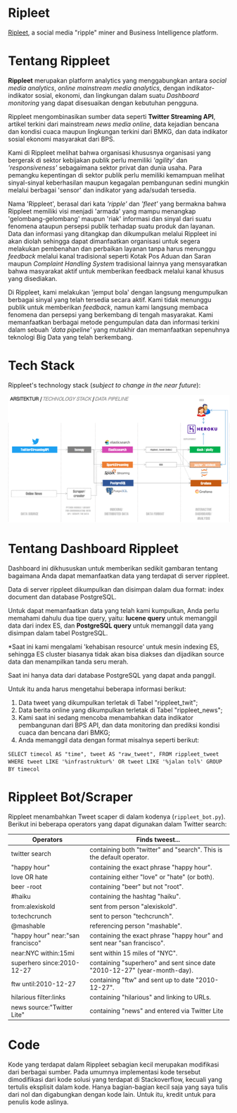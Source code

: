 # Ripleet

[Ripleet](http://rippleet.com), a social media "ripple" miner and Business Intelligence platform.

# Tentang Rippleet

**Rippleet** merupakan platform analytics yang menggabungkan antara *social media analytics*, *online mainstream media analytics*, dengan indikator-indikator sosial, ekonomi, dan lingkungan dalam suatu *Dashboard monitoring* yang dapat disesuaikan dengan kebutuhan pengguna.

Rippleet mengombinasikan sumber data seperti **Twitter Streaming API**, artikel terkini dari mainstream *news media online*, data kejadian bencana dan kondisi cuaca maupun lingkungan terkini dari BMKG, dan data indikator sosial ekonomi masyarakat dari BPS.

Kami di Rippleet melihat bahwa organisasi khususnya organisasi yang bergerak di sektor kebijakan publik perlu memiliki *'agility'* dan *'responsiveness'* sebagaimana sektor privat dan dunia usaha. Para pemangku kepentingan di sektor publik perlu memiliki kemampuan melihat sinyal-sinyal keberhasilan maupun kegagalan pembangunan sedini mungkin melalui berbagai 'sensor' dan indikator yang ada/sudah tersedia.

Nama 'Rippleet', berasal dari kata *'ripple'* dan *'fleet'* yang bermakna bahwa Rippleet memiliki visi menjadi 'armada' yang mampu menangkap 'gelombang-gelombang' maupun 'riak' informasi dan sinyal dari suatu fenomena ataupun persepsi publik terhadap suatu produk dan layanan. Data dan informasi yang ditangkap dan dikumpulkan melalui Rippleet ini akan diolah sehingga dapat dimanfaatkan organisasi untuk segera melakukan pembenahan dan perbaikan layanan tanpa harus menunggu *feedback* melalui kanal tradisional seperti Kotak Pos Aduan dan Saran maupun *Complaint Handling System* tradisional lainnya yang mensyaratkan bahwa masyarakat aktif untuk memberikan feedback melalui kanal khusus yang disediakan.

Di Rippleet, kami melakukan 'jemput bola' dengan langsung mengumpulkan berbagai sinyal yang telah tersedia secara aktif. Kami tidak menunggu publik untuk memberikan *feedback*, namun kami langsung membaca fenomena dan persepsi yang berkembang di tengah masyarakat. Kami memanfaatkan berbagai metode pengumpulan data dan informasi terkini dalam sebuah *'data pipeline'* yang mutakhir dan memanfaatkan sepenuhnya teknologi Big Data yang telah berkembang.

# Tech Stack

Rippleet's technology stack (*subject to change in the near future*):

<img src="https://github.com/febrifahmi/ripleet/blob/master/rippleet_techstack_rev1.png"></img>

# Tentang Dashboard Rippleet

Dashboard ini dikhususkan untuk memberikan sedikit gambaran tentang bagaimana Anda dapat memanfaatkan data yang terdapat di server rippleet.

Data di server rippleet dikumpulkan dan disimpan dalam dua format: index document dan database PostgreSQL.

Untuk dapat memanfaatkan data yang telah kami kumpulkan, Anda perlu memahami dahulu dua tipe query, yaitu: **lucene query** untuk memanggil data dari index ES, dan **PostgreSQL query** untuk memanggil data yang disimpan dalam tabel PostgreSQL.

*Saat ini kami mengalami 'kehabisan resource' untuk mesin indexing ES, sehingga ES cluster biasanya tidak akan bisa diakses dan dijadikan source data dan menampilkan tanda seru merah.

Saat ini hanya data dari database PostgreSQL yang dapat anda panggil.

Untuk itu anda harus mengetahui beberapa informasi berikut:

1. Data tweet yang dikumpulkan terletak di Tabel "rippleet_twit";
2. Data berita online yang dikumpulkan terletak di Tabel "rippleet_news";
3. Kami saat ini sedang mencoba menambahkan data indikator pembangunan dari BPS API, dan data monitoring dan prediksi kondisi cuaca dan bencana dari BMKG;
4. Anda memanggil data dengan format misalnya seperti berikut:

`SELECT timecol AS "time", tweet AS "raw_tweet", FROM rippleet_tweet WHERE tweet LIKE '%infrastruktur%' OR tweet LIKE '%jalan tol%' GROUP BY timecol`

# Rippleet Bot/Scraper

Rippleet menambahkan Tweet scaper di dalam kodenya (`rippleet_bot.py`). Berikut ini beberapa operators yang dapat digunakan dalam Twitter search:

| Operators                         | Finds tweest...                                                           |
|-----------------------------------|---------------------------------------------------------------------------|
| twitter search                    | containing both "twitter" and "search". This is the default operator.     |
| "happy hour"                      | containing the exact phrase "happy hour".                                 |
| love OR hate                      | containing either "love" or "hate" (or both).                             |
| beer -root                        | containing "beer" but not "root".                                         |
| #haiku                            | containing the hashtag "haiku".                                           |
| from:alexiskold                   | sent from person "alexiskold".                                            |
| to:techcrunch                     | sent to person "techcrunch".                                              |
| @mashable                         | referencing person "mashable".                                            |
| "happy hour" near:"san francisco" | containing the exact phrase "happy hour" and sent near "san francisco".   |
| near:NYC within:15mi              | sent within 15 miles of "NYC".                                            |
| superhero since:2010-12-27        | containing "superhero" and sent since date "2010-12-27" (year-month-day). |
| ftw until:2010-12-27              | containing "ftw" and sent up to date "2010-12-27".                        |
| hilarious filter:links            | containing "hilarious" and linking to URLs.                               |
| news source:"Twitter Lite"        | containing "news" and entered via Twitter Lite                            |


# Code

Kode yang terdapat dalam Rippleet sebagian kecil merupakan modifikasi dari berbagai sumber. Pada umumnya implementasi kode tersebut dimodifikasi dari kode solusi yang terdapat di Stackoverflow, kecuali yang tertulis eksplisit dalam kode. Hanya bagian-bagian kecil saja yang saya tulis dari nol dan digabungkan dengan kode lain.
Untuk itu, kredit untuk para penulis kode aslinya.  

